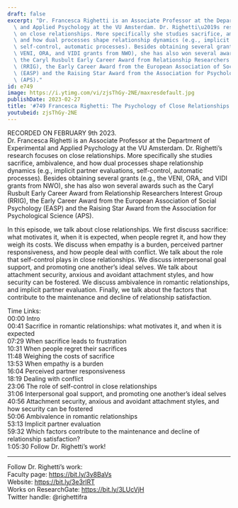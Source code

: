 ```yaml
---
draft: false
excerpt: "Dr. Francesca Righetti is an Associate Professor at the Department of Experimental\
  \ and Applied Psychology at the VU Amsterdam. Dr. Righetti\u2019s research focuses\
  \ on close relationships. More specifically she studies sacrifice, ambivalence,\
  \ and how dual processes shape relationship dynamics (e.g., implicit partner evaluations,\
  \ self-control, automatic processes). Besides obtaining several grants (e.g., the\
  \ VENI, ORA, and VIDI grants from NWO), she has also won several awards such as\
  \ the Caryl Rusbult Early Career Award from Relationship Researchers Interest Group\
  \ (RRIG), the Early Career Award from the European Association of Social Psychology\
  \ (EASP) and the Raising Star Award from the Association for Psychological Science\
  \ (APS)."
id: e749
image: https://i.ytimg.com/vi/zjsThGy-2NE/maxresdefault.jpg
publishDate: 2023-02-27
title: '#749 Francesca Righetti: The Psychology of Close Relationships'
youtubeid: zjsThGy-2NE
---
```

RECORDED ON FEBRUARY 9th 2023.  
Dr. Francesca Righetti is an Associate Professor at the Department of Experimental and Applied Psychology at the VU Amsterdam. Dr. Righetti’s research focuses on close relationships. More specifically she studies sacrifice, ambivalence, and how dual processes shape relationship dynamics (e.g., implicit partner evaluations, self-control, automatic processes). Besides obtaining several grants (e.g., the VENI, ORA, and VIDI grants from NWO), she has also won several awards such as the Caryl Rusbult Early Career Award from Relationship Researchers Interest Group (RRIG), the Early Career Award from the European Association of Social Psychology (EASP) and the Raising Star Award from the Association for Psychological Science (APS).

In this episode, we talk about close relationships. We first discuss sacrifice: what motivates it, when it is expected, when people regret it, and how they weigh its costs. We discuss when empathy is a burden, perceived partner responsiveness, and how people deal with conflict. We talk about the role that self-control plays in close relationships. We discuss interpersonal goal support, and promoting one another’s ideal selves. We talk about attachment security, anxious and avoidant attachment styles, and how security can be fostered. We discuss ambivalence in romantic relationships, and implicit partner evaluation. Finally, we talk about the factors that contribute to the maintenance and decline of relationship satisfaction.

Time Links:  
00:00 Intro  
00:41  Sacrifice in romantic relationships: what motivates it, and when it is expected  
07:29  When sacrifice leads to frustration  
10:31  When people regret their sacrifices  
11:48  Weighing the costs of sacrifice  
13:53  When empathy is a burden  
16:04  Perceived partner responsiveness  
18:19  Dealing with conflict  
23:06  The role of self-control in close relationships  
31:06  Interpersonal goal support, and promoting one another’s ideal selves  
40:56  Attachment security, anxious and avoidant attachment styles, and how security can be fostered  
50:06  Ambivalence in romantic relationships  
53:13  Implicit partner evaluation  
59:32  Which factors contribute to the maintenance and decline of relationship satisfaction?  
1:05:30  Follow Dr. Righetti’s work!

---

Follow Dr. Righetti’s work:  
Faculty page: https://bit.ly/3y8BaVs  
Website: https://bit.ly/3e3rlRT  
Works on ResearchGate: https://bit.ly/3LUcVjH  
Twitter handle: @righettifra
